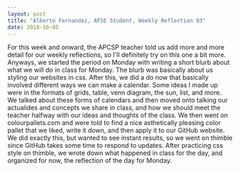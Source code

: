 ```yaml
---
layout: post
title: "Alberto Fernandez, AFSE Student, Weekly Reflection 03"
date: 2018-10-05
---
```


For this week and onward, the APCSP teacher told us add more and more detail for our weekly reflections, so I'll definitely try on this 
one a bit more. Anyways, we started the period on Monday with writing a short blurb about what we will do in class for Monday. The blurb 
was basically about us styling our websites in css. After this, we did a do now that basically involved different ways we can make a 
calendar. Some ideas I made up were in the formats of grids, table, venn diagram, the sun, list, and more. We talked about these forms 
of calendars and then moved onto talking our actualides and concepts we share in class, and how we should meet the teacher halfway with our
ideas and thoughts of the class. We then went on colourpallets.com and were told to find a nice asthetically pleasing color pallet that we 
liked, write it down, and then apply it to our GitHub website. We did exactly this, but wanted to see instant results, so we went on 
thimble since GitHub takes some time to respond to updates. After practicing css style on thimble, we wrote down what happened in class for 
the day, and organized for now, the reflection of the day for Monday.
